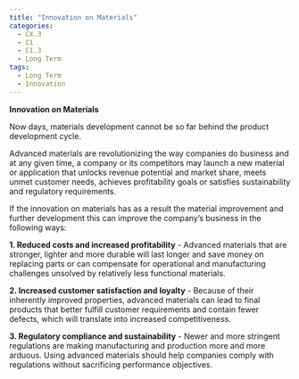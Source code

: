```yaml
---
title: "Innovation on Materials"
categories:
  - CX.3
  - C1
  - C1.3
  - Long Term
tags:
  - Long Term
  - Innovation
---
```


**Innovation on Materials**

Now days, materials development cannot be so far behind the product development cycle. 

Advanced materials are revolutionizing the way companies do business and at any given time, a company or its competitors may launch a new material or application that unlocks revenue potential and market share, meets unmet customer needs, achieves profitability goals or satisfies sustainability and regulatory requirements.

If the innovation on materials has as a result the material improvement and further development this can improve the company’s business in the following ways:

**1. Reduced costs and increased profitability** - Advanced materials that are stronger, lighter and more durable will last longer and save money on replacing parts or can compensate for operational and manufacturing challenges unsolved by relatively less functional materials.

**2. Increased customer satisfaction and loyalty** - Because of their inherently improved properties, advanced materials can lead to final products that better fulfill customer requirements and contain fewer defects, which will translate into increased competitiveness.

**3. Regulatory compliance and sustainability** -  Newer and more stringent regulations are making manufacturing and production more and more arduous. Using advanced materials should help companies comply with regulations without sacrificing performance objectives.


